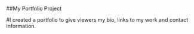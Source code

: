 ##My Portfolio Project

#I created a portfolio to give viewers my bio, links to my work and contact information.

